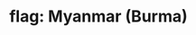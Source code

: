 ---
layout: smileys&emotion
title: "flag: Myanmar (Burma)"
emoji: flag_myanmar_burma
permalink: 🇲🇲.html
image: assets/img/3moji/flag_myanmar_burma.png
---